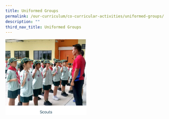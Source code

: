 ```yaml
---
title: Uniformed Groups
permalink: /our-curriculum/co-curricular-activities/uniformed-groups/
description: ""
third_nav_title: Uniformed Groups
---
```


<a href="https://staging.d6400o65xh90r.amplifyapp.com/our-curriculum/co-curricular-activities/uniformed-groups/scouts/">
<img src="/images/scouts.png" alt="scouts" style="width:50%">
</a>
